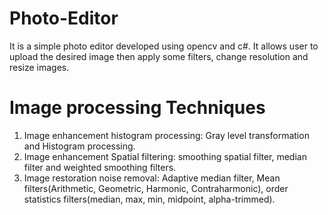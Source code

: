 # Photo-Editor
It is a simple photo editor developed using opencv and c#. It allows user to upload the desired image then apply some filters, change resolution and resize images.
# Image processing Techniques
1. Image enhancement histogram processing: Gray level transformation and Histogram processing.
2. Image enhancement Spatial filtering: smoothing spatial filter, median filter and weighted smoothing filters.
3. Image restoration noise removal: Adaptive median filter, Mean filters(Arithmetic, Geometric, Harmonic, Contraharmonic), order statistics filters(median, max, min, midpoint, alpha-trimmed).
